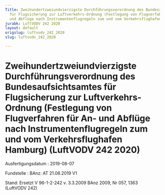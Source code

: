 ```yaml
---
Title: Zweihundertzweiundvierzigste Durchführungsverordnung des Bundesaufsichtsamtes
  für Flugsicherung zur Luftverkehrs-Ordnung (Festlegung von Flugverfahren für An-
  und Abflüge nach Instrumentenflugregeln zum und vom Verkehrsflughafen Hamburg)
jurabk: LuftVODV 242 2020
layout: default
origslug: luftvodv_242_2020
slug: luftvodv_242_2020

---
```


# Zweihundertzweiundvierzigste Durchführungsverordnung des Bundesaufsichtsamtes für Flugsicherung zur Luftverkehrs-Ordnung (Festlegung von Flugverfahren für An- und Abflüge nach Instrumentenflugregeln zum und vom Verkehrsflughafen Hamburg) (LuftVODV 242 2020)

Ausfertigungsdatum
:   2019-08-07

Fundstelle
:   BAnz: AT 21.08.2019 V1

Stand: Ersetzt V 96-1-2-242 v. 3.3.2009 BAnz 2009, Nr 057, 1363 (LuftVODV 242)
